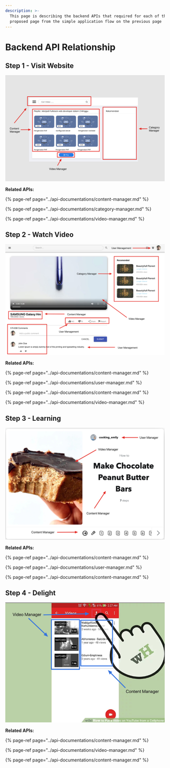 ```yaml
---
description: >-
  This page is describing the backend APIs that required for each of the
  proposed page from the simple application flow on the previous page
---
```


# Backend API Relationship

## Step 1 - Visit Website

![API requirements for landing page](../.gitbook/assets/image%20%289%29.png)

**Related APIs:**

{% page-ref page="../api-documentations/content-manager.md" %}

{% page-ref page="../api-documentations/category-manager.md" %}

{% page-ref page="../api-documentations/video-manager.md" %}

## Step 2 - Watch Video

![API requirements for Watch Video page](../.gitbook/assets/image%20%2818%29.png)

**Related APIs:**

{% page-ref page="../api-documentations/content-manager.md" %}

{% page-ref page="../api-documentations/user-manager.md" %}

{% page-ref page="../api-documentations/content-manager.md" %}

{% page-ref page="../api-documentations/video-manager.md" %}

## Step 3 - Learning

![API requirements for Video Playlist ](../.gitbook/assets/image.png)

**Related APIs:**

{% page-ref page="../api-documentations/content-manager.md" %}

{% page-ref page="../api-documentations/user-manager.md" %}

{% page-ref page="../api-documentations/content-manager.md" %}

## Step 4 - Delight

![API requirement for Content Upload](../.gitbook/assets/image%20%2817%29.png)

**Related APIs:**

{% page-ref page="../api-documentations/content-manager.md" %}

{% page-ref page="../api-documentations/video-manager.md" %}

{% page-ref page="../api-documentations/content-manager.md" %}

